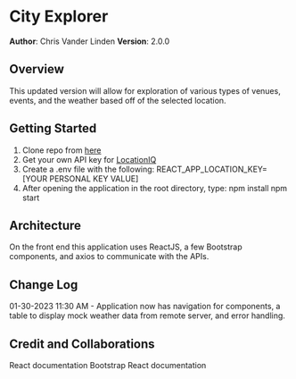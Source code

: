 # City Explorer

**Author**: Chris Vander Linden
**Version**: 2.0.0

## Overview

This updated version will allow for exploration of various types of venues, events, and the weather based off of the selected location.

## Getting Started

1. Clone repo from [here](https://github.com/Chris-Vander-Linden/city-explorer)
2. Get your own API key for [LocationIQ](https://locationiq.com/)
3. Create a .env file with the following:
    REACT_APP_LOCATION_KEY=[YOUR PERSONAL KEY VALUE]
4. After opening the application in the root directory, type:
    npm install
    npm start

## Architecture

On the front end this application uses ReactJS, a few Bootstrap components, and axios to communicate with the APIs.

## Change Log

01-30-2023 11:30 AM - Application now has navigation for components, a table to display mock weather data from remote server, and error handling.

## Credit and Collaborations

React documentation
Bootstrap React documentation
